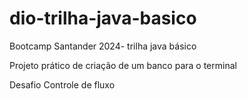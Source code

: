 # dio-trilha-java-basico
Bootcamp Santander 2024- trilha java básico

Projeto prático de criação de um banco para o terminal

Desafio Controle de fluxo 


